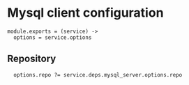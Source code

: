 
# Mysql client configuration

    module.exports = (service) ->
      options = service.options

## Repository

      options.repo ?= service.deps.mysql_server.options.repo
